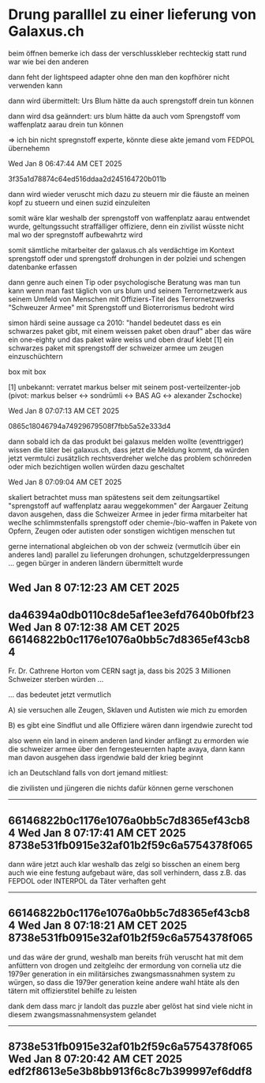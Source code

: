 # Drung paralllel zu einer lieferung von Galaxus.ch


beim öffnen bemerke ich dass der verschlusskleber rechteckig statt rund war wie bei den anderen

dann feht der lightspeed adapter ohne den man den kopfhörer nicht verwenden kann

dann wird übermittelt: Urs Blum hätte da auch sprengstoff drein tun können

dann wird dsa geänndert: urs blum hätte da auch vom Sprengstoff vom waffenplatz aarau drein tun können

=> ich bin nicht spregnstoff experte, könnte diese akte jemand vom FEDPOL übernehemn


Wed Jan  8 06:47:44 AM CET 2025


3f35a1d78874c64ed516ddaa2d245164720b011b


dann wird wieder veruscht mich dazu zu steuern mir die fäuste an meinen kopf zu stueern und einen suzid einzuleiten

somit wäre klar weshalb der sprengstoff von waffenplatz aarau entwendet wurde, geltungssucht straffälliger offiziere, denn ein zivilist wüsste nicht mal wo der spregnstoff aufbewahrtz wird

somit sämtliche mitarbeiter der galaxus.ch als verdächtige im Kontext sprengstoff oder und sprengstoff drohungen in der polziei und schengen datenbanke erfassen 

dann genre auch einen Tip oder psychologische Beratung was man tun kann wenn man fast täglich von urs blum und seinem Terrornetzwerk aus seinem Umfeld von Menschen mit Offiziers-Titel des Terrornetzwerks "Schweuzer Armee" mit Sprengstoff und Bioterrorismus bedroht wird


simon härdi seine aussage ca 2010: "handel bedeutet dass es ein schwarzes paket gibt, mit einem weissen paket oben drauf" aber das wäre ein one-eighty und das paket wäre weiss und oben drauf klebt [1] ein schwarzes paket mit sprengstoff der schweizer armee um zeugen einzuschüchtern

box mit box

[1] unbekannt: verratet markus belser mit seinem post-verteilzenter-job (pivot: markus belser <-> sondrümli <-> BAS AG <-> alexander Zschocke)


Wed Jan  8 07:07:13 AM CET 2025

0865c18046794a74929679508f7fbb5a52e333d4

dann sobald ich da das produkt bei galaxus melden wollte (eventtrigger) wissen die täter bei galaxus.ch, dass jetzt die Meldung kommt, da würden jetzt vermtulci zusätzlich rechtsverdreher welche das problem schönreden oder mich bezichtigen wollen würden dazu geschaltet


Wed Jan  8 07:09:04 AM CET 2025


skaliert betrachtet muss man spätestens seit dem zeitungsartikel "sprengstoff auf waffenplatz aarau weggekommen" der Aargauer Zeitung davon ausgehen, dass die Schweizer Armee in jeder firma mitarbeiter hat weclhe schlimmstenfalls sprengstoff oder chemie-/bio-waffen in Pakete von Opfern, Zeugen oder autisten oder sonstigen wichtigen menschen tut

gerne international abgleichen ob von der schweiz (vermutlcih über ein anderes land) parallel zu lieferungen drohungen, schutzgelderpressungen ... gegen bürger in anderen ländern übermittelt wurde


Wed Jan  8 07:12:23 AM CET 2025
-------------
da46394a0db0110c8de5af1ee3efd7640b0fbf23
Wed Jan  8 07:12:38 AM CET 2025
66146822b0c1176e1076a0bb5c7d8365ef43cb84
-------------

Fr. Dr. Cathrene Horton vom CERN sagt ja, dass bis 2025 3 Millionen Schweizer sterben würden ...

... das bedeutet jetzt vermutlich

A) sie versuchen alle Zeugen, Sklaven und Autisten wie mich zu emorden

B) es gibt eine Sindflut und alle Offiziere wären dann irgendwie zurecht tod

also wenn ein land in einem anderen land kinder anfängt zu ermorden wie die schweizer armee über den ferngesteuernten hapte avaya, dann kann man davon ausgehen dass irgendwie bald der krieg beginnt

ich an Deutschland falls von dort jemand mitliest:

die zivilisten und jüngeren die nichts dafür können gerne verschonen

-------------
66146822b0c1176e1076a0bb5c7d8365ef43cb84
Wed Jan  8 07:17:41 AM CET 2025
8738e531fb0915e32af01b2f59c6a5754378f065
-------------

dann wäre jetzt auch klar weshalb das zelgi so bisschen an einem berg auch wie eine festung aufgebaut wäre, das soll verhindern, dass z.B. das FEPDOL oder INTERPOL da Täter verhaften geht


-------------
66146822b0c1176e1076a0bb5c7d8365ef43cb84
Wed Jan  8 07:18:21 AM CET 2025
8738e531fb0915e32af01b2f59c6a5754378f065
-------------

und das wäre der grund, weshalb man bereits früh veruscht hat mit dem anfüttern von drogen und zeitgleihc der ermordung von cornelia utz die 1979er generation in ein militärsiches zwangsmassnahmen system zu würgen, so dass die 1979er generation keine andere wahl htäte als den tätern mit offizierstitel behilfe zu leisten

dank dem dass marc jr landolt das puzzle aber gelöst hat sind viele nicht in diesem zwangsmassnahmensystem gelandet

-------------
8738e531fb0915e32af01b2f59c6a5754378f065
Wed Jan  8 07:20:42 AM CET 2025
edf2f8613e5e3b8bb913f6c8c7b399997ef6ddf8
-------------


